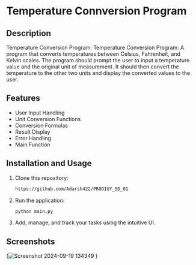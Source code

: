 # Temperature Connversion Program

## Description

Temperature Conversion Program: Temperature Conversion Program: A program that converts temperatures between Celsius, Fahrenheit, and Kelvin scales. The program should prompt the user to input a temperature value and the original unit of measurement. It should then convert the temperature to the other two units and display the converted values to the user. 

## Features

- User Input Handling
- Unit Conversion Functions
- Conversion Formulas
- Result Display
- Error Handling
- Main Function


## Installation and Usage

1. Clone this repository:

   ```bash
   https://github.com/Adarsh422/PRODIGY_SD_01
   ```

2. Run the application:

   ```bash
   python main.py
   ```

4. Add, manage, and track your tasks using the intuitive UI.

## Screenshots

(![Screenshot 2024-09-19 134349](https://github.com/user-attachments/assets/37308afb-88a4-4979-a0e7-915038143266)
)
